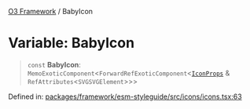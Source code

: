 [O3 Framework](../API.md) / BabyIcon

# Variable: BabyIcon

> `const` **BabyIcon**: `MemoExoticComponent`\<`ForwardRefExoticComponent`\<[`IconProps`](../type-aliases/IconProps.md) & `RefAttributes`\<`SVGSVGElement`\>\>\>

Defined in: [packages/framework/esm-styleguide/src/icons/icons.tsx:63](https://github.com/UjjawalPrabhat/openmrs-esm-core/blob/main/packages/framework/esm-styleguide/src/icons/icons.tsx#L63)
